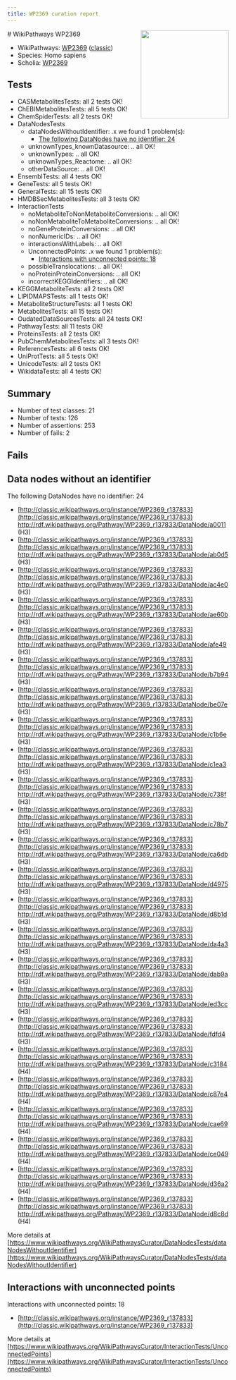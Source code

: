 ```yaml
---
title: WP2369 curation report
---
```


<img style="float: right; width: 200px" src="https://upload.wikimedia.org/wikipedia/commons/thumb/8/83/Wplogo_with_text_500.png/640px-Wplogo_with_text_500.png" />
# WikiPathways WP2369

* WikiPathways: [WP2369](https://wikipathways.org/pathways/WP2369) ([classic](https://classic.wikipathways.org/instance/WP2369))
* Species: Homo sapiens
* Scholia: [WP2369](https://scholia.toolforge.org/wikipathways/WP2369)
## Tests
* CASMetabolitesTests: all 2 tests OK!
* ChEBIMetabolitesTests: all 5 tests OK!
* ChemSpiderTests: all 2 tests OK!
* DataNodesTests
    * dataNodesWithoutIdentifier: .x we found 1 problem(s):
        * [The following DataNodes have no identifier: 24](#8792c4b3)
    * unknownTypes_knownDatasource: .. all OK!
    * unknownTypes: .. all OK!
    * unknownTypes_Reactome: .. all OK!
    * otherDataSource: .. all OK!
* EnsemblTests: all 4 tests OK!
* GeneTests: all 5 tests OK!
* GeneralTests: all 15 tests OK!
* HMDBSecMetabolitesTests: all 3 tests OK!
* InteractionTests
    * noMetaboliteToNonMetaboliteConversions: .. all OK!
    * noNonMetaboliteToMetaboliteConversions: .. all OK!
    * noGeneProteinConversions: .. all OK!
    * nonNumericIDs: .. all OK!
    * interactionsWithLabels: .. all OK!
    * UnconnectedPoints: .x we found 1 problem(s):
        * [Interactions with unconnected points: 18](#7f1d407f)
    * possibleTranslocations: .. all OK!
    * noProteinProteinConversions: .. all OK!
    * incorrectKEGGIdentifiers: .. all OK!
* KEGGMetaboliteTests: all 2 tests OK!
* LIPIDMAPSTests: all 1 tests OK!
* MetaboliteStructureTests: all 1 tests OK!
* MetabolitesTests: all 15 tests OK!
* OudatedDataSourcesTests: all 24 tests OK!
* PathwayTests: all 11 tests OK!
* ProteinsTests: all 2 tests OK!
* PubChemMetabolitesTests: all 3 tests OK!
* ReferencesTests: all 6 tests OK!
* UniProtTests: all 5 tests OK!
* UnicodeTests: all 2 tests OK!
* WikidataTests: all 4 tests OK!


## Summary

* Number of test classes: 21
* Number of tests: 126
* Number of assertions: 253
* Number of fails: 2

## Fails

<a name="8792c4b3" />

## Data nodes without an identifier

The following DataNodes have no identifier: 24

* [http://classic.wikipathways.org/instance/WP2369_r137833](http://classic.wikipathways.org/instance/WP2369_r137833) http://rdf.wikipathways.org/Pathway/WP2369_r137833/DataNode/a0011 (H3)
* [http://classic.wikipathways.org/instance/WP2369_r137833](http://classic.wikipathways.org/instance/WP2369_r137833) http://rdf.wikipathways.org/Pathway/WP2369_r137833/DataNode/ab0d5 (H3)
* [http://classic.wikipathways.org/instance/WP2369_r137833](http://classic.wikipathways.org/instance/WP2369_r137833) http://rdf.wikipathways.org/Pathway/WP2369_r137833/DataNode/ac4e0 (H3)
* [http://classic.wikipathways.org/instance/WP2369_r137833](http://classic.wikipathways.org/instance/WP2369_r137833) http://rdf.wikipathways.org/Pathway/WP2369_r137833/DataNode/ae60b (H3)
* [http://classic.wikipathways.org/instance/WP2369_r137833](http://classic.wikipathways.org/instance/WP2369_r137833) http://rdf.wikipathways.org/Pathway/WP2369_r137833/DataNode/afe49 (H3)
* [http://classic.wikipathways.org/instance/WP2369_r137833](http://classic.wikipathways.org/instance/WP2369_r137833) http://rdf.wikipathways.org/Pathway/WP2369_r137833/DataNode/b7b94 (H3)
* [http://classic.wikipathways.org/instance/WP2369_r137833](http://classic.wikipathways.org/instance/WP2369_r137833) http://rdf.wikipathways.org/Pathway/WP2369_r137833/DataNode/be07e (H3)
* [http://classic.wikipathways.org/instance/WP2369_r137833](http://classic.wikipathways.org/instance/WP2369_r137833) http://rdf.wikipathways.org/Pathway/WP2369_r137833/DataNode/c1b6e (H3)
* [http://classic.wikipathways.org/instance/WP2369_r137833](http://classic.wikipathways.org/instance/WP2369_r137833) http://rdf.wikipathways.org/Pathway/WP2369_r137833/DataNode/c1ea3 (H3)
* [http://classic.wikipathways.org/instance/WP2369_r137833](http://classic.wikipathways.org/instance/WP2369_r137833) http://rdf.wikipathways.org/Pathway/WP2369_r137833/DataNode/c738f (H3)
* [http://classic.wikipathways.org/instance/WP2369_r137833](http://classic.wikipathways.org/instance/WP2369_r137833) http://rdf.wikipathways.org/Pathway/WP2369_r137833/DataNode/c78b7 (H3)
* [http://classic.wikipathways.org/instance/WP2369_r137833](http://classic.wikipathways.org/instance/WP2369_r137833) http://rdf.wikipathways.org/Pathway/WP2369_r137833/DataNode/ca6db (H3)
* [http://classic.wikipathways.org/instance/WP2369_r137833](http://classic.wikipathways.org/instance/WP2369_r137833) http://rdf.wikipathways.org/Pathway/WP2369_r137833/DataNode/d4975 (H3)
* [http://classic.wikipathways.org/instance/WP2369_r137833](http://classic.wikipathways.org/instance/WP2369_r137833) http://rdf.wikipathways.org/Pathway/WP2369_r137833/DataNode/d8b1d (H3)
* [http://classic.wikipathways.org/instance/WP2369_r137833](http://classic.wikipathways.org/instance/WP2369_r137833) http://rdf.wikipathways.org/Pathway/WP2369_r137833/DataNode/da4a3 (H3)
* [http://classic.wikipathways.org/instance/WP2369_r137833](http://classic.wikipathways.org/instance/WP2369_r137833) http://rdf.wikipathways.org/Pathway/WP2369_r137833/DataNode/dab9a (H3)
* [http://classic.wikipathways.org/instance/WP2369_r137833](http://classic.wikipathways.org/instance/WP2369_r137833) http://rdf.wikipathways.org/Pathway/WP2369_r137833/DataNode/ed3cc (H3)
* [http://classic.wikipathways.org/instance/WP2369_r137833](http://classic.wikipathways.org/instance/WP2369_r137833) http://rdf.wikipathways.org/Pathway/WP2369_r137833/DataNode/fdfd4 (H3)
* [http://classic.wikipathways.org/instance/WP2369_r137833](http://classic.wikipathways.org/instance/WP2369_r137833) http://rdf.wikipathways.org/Pathway/WP2369_r137833/DataNode/c3184 (H4)
* [http://classic.wikipathways.org/instance/WP2369_r137833](http://classic.wikipathways.org/instance/WP2369_r137833) http://rdf.wikipathways.org/Pathway/WP2369_r137833/DataNode/c87e4 (H4)
* [http://classic.wikipathways.org/instance/WP2369_r137833](http://classic.wikipathways.org/instance/WP2369_r137833) http://rdf.wikipathways.org/Pathway/WP2369_r137833/DataNode/cae69 (H4)
* [http://classic.wikipathways.org/instance/WP2369_r137833](http://classic.wikipathways.org/instance/WP2369_r137833) http://rdf.wikipathways.org/Pathway/WP2369_r137833/DataNode/ce049 (H4)
* [http://classic.wikipathways.org/instance/WP2369_r137833](http://classic.wikipathways.org/instance/WP2369_r137833) http://rdf.wikipathways.org/Pathway/WP2369_r137833/DataNode/d36a2 (H4)
* [http://classic.wikipathways.org/instance/WP2369_r137833](http://classic.wikipathways.org/instance/WP2369_r137833) http://rdf.wikipathways.org/Pathway/WP2369_r137833/DataNode/d8c8d (H4)


More details at [https://www.wikipathways.org/WikiPathwaysCurator/DataNodesTests/dataNodesWithoutIdentifier](https://www.wikipathways.org/WikiPathwaysCurator/DataNodesTests/dataNodesWithoutIdentifier)

<a name="7f1d407f" />

## Interactions with unconnected points

Interactions with unconnected points: 18

* [http://classic.wikipathways.org/instance/WP2369_r137833](http://classic.wikipathways.org/instance/WP2369_r137833)


More details at [https://www.wikipathways.org/WikiPathwaysCurator/InteractionTests/UnconnectedPoints](https://www.wikipathways.org/WikiPathwaysCurator/InteractionTests/UnconnectedPoints)


